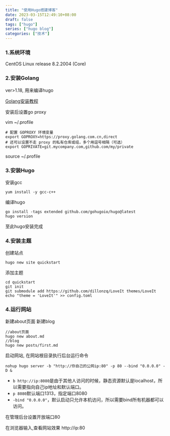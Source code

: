 ```yaml
---
title: "使用Hugo搭建博客"
date: 2023-03-15T12:49:10+08:00
draft: false
tags: ["hugo"]
series: ["hugo blog"]
categories: ["技术"]
---
```


### 1.系统环境 
CentOS Linux release 8.2.2004 (Core)

### 2.安装Golang
ver>1.18, 用来编译hugo

[Golang安装教程](https://go.dev/doc/install)

安装后设置go proxy

vim ~/.profile
``` shell
# 配置 GOPROXY 环境变量
export GOPROXY=https://proxy.golang.com.cn,direct
# 还可以设置不走 proxy 的私有仓库或组，多个用逗号相隔（可选）
export GOPRIVATE=git.mycompany.com,github.com/my/private

```
source ~/.profile


### 3.安装Hugo

安装gcc
``` shell
yum install -y gcc-c++

```

编译hugo
``` shell
go install -tags extended github.com/gohugoio/hugo@latest
hugo version

```
至此hugo安装完成

### 4.安装主题

创建站点

``` shell
hugo new site quickstart

```

添加主题
``` shell
cd quickstart
git init
git submodule add https://github.com/dillonzq/LoveIt themes/LoveIt
echo "theme = 'LoveIt'" >> config.toml

```

### 4.运行网站

新建about页面
新建blog
``` shell
//about页面
hugo new about.md
//blog
hugo new posts/first.md

```

启动网站, 在网站根目录执行后台运行命令
``` shell
nohup hugo server -b "http://你自己的公网ip:80" -p 80 --bind "0.0.0.0" -D &

```

- `b http://ip:8080`是由于其他人访问的时候，静态资源默认是localhost，所以需要指向自己ip地址和默认端口。
- `p 8080`默认端口1313，指定端口8080
- `-bind "0.0.0.0"`，默认启动只允许本机访问，所以需要bind所有机器都可以访问。

在管理后台设置开放端口80

在浏览器输入,查看网站效果
http://ip:80

